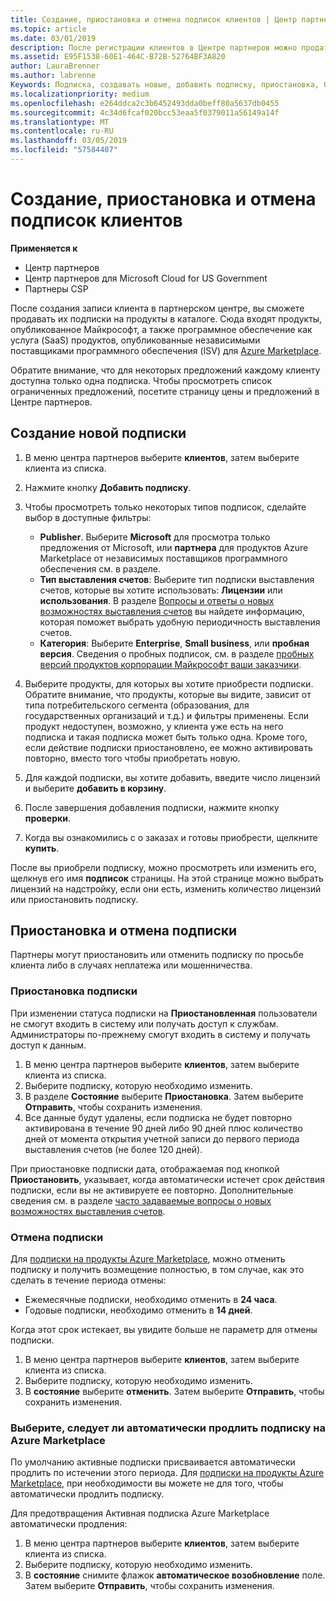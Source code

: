 ```yaml
---
title: Создание, приостановка и отмена подписок клиентов | Центр партнеров
ms.topic: article
ms.date: 03/01/2019
description: После регистрации клиентов в Центре партнеров можно продать им подписки на продукты в каталоге.
ms.assetid: E95F1538-60E1-464C-B72B-52764BF3A820
author: LauraBrenner
ms.author: labrenne
Keywords: Подписка, создавать новые, добавить подписку, приостановка, Отмена,
ms.localizationpriority: medium
ms.openlocfilehash: e264ddca2c3b6452493dda0beff80a5637db0455
ms.sourcegitcommit: 4c34d6fcaf020bcc53eaa5f0379011a56149a14f
ms.translationtype: MT
ms.contentlocale: ru-RU
ms.lasthandoff: 03/05/2019
ms.locfileid: "57584407"
---
```

# <a name="create-suspend-or-cancel-customer-subscriptions"></a>Создание, приостановка и отмена подписок клиентов

**Применяется к**

-  Центр партнеров
-  Центр партнеров для Microsoft Cloud for US Government
-  Партнеры CSP

После создания записи клиента в партнерском центре, вы сможете продавать их подписки на продукты в каталоге. Сюда входят продукты, опубликованное Майкрософт, а также программное обеспечение как услуга (SaaS) продуктов, опубликованные независимыми поставщиками программного обеспечения (ISV) для [Azure Marketplace](https://azuremarketplace.microsoft.com/marketplace). 

Обратите внимание, что для некоторых предложений каждому клиенту доступна только одна подписка. Чтобы просмотреть список ограниченных предложений, посетите страницу цены и предложений в Центре партнеров. 


## <a name="create-a-new-subscription"></a>Создание новой подписки

1. В меню центра партнеров выберите **клиентов**, затем выберите клиента из списка.

2. Нажмите кнопку **Добавить подписку**.

3. Чтобы просмотреть только некоторых типов подписок, сделайте выбор в доступные фильтры:
   - **Publisher**. Выберите **Microsoft** для просмотра только предложения от Microsoft, или **партнера** для продуктов Azure Marketplace от независимых поставщиков программного обеспечения см. в разделе.
   - **Тип выставления счетов**: Выберите тип подписки выставления счетов, которые вы хотите использовать: **Лицензии** или **использования**. В разделе [Вопросы и ответы о новых возможностях выставления счетов](faq-about-new-billing-features.md) вы найдете информацию, которая поможет выбрать удобную периодичность выставления счетов.
   - **Категория**: Выберите **Enterprise**, **Small business**, или **пробная версия**. Сведения о пробных подписок, см. в разделе [пробных версий продуктов корпорации Майкрософт ваши заказчики](offer-your-customers-trials-of-microsoft-products.md).

4. Выберите продукты, для которых вы хотите приобрести подписки. Обратите внимание, что продукты, которые вы видите, зависит от типа потребительского сегмента (образования, для государственных организаций и т.д.) и фильтры применены. Если продукт недоступен, возможно, у клиента уже есть на него подписка и такая подписка может быть только одна. Кроме того, если действие подписки приостановлено, ее можно активировать повторно, вместо того чтобы приобретать новую.

5. Для каждой подписки, вы хотите добавить, введите число лицензий и выберите **добавить в корзину**.

6. После завершения добавления подписки, нажмите кнопку **проверки**.

7. Когда вы ознакомились с о заказах и готовы приобрести, щелкните **купить**.

После вы приобрели подписку, можно просмотреть или изменить его, щелкнув его имя **подписок** страницы. На этой странице можно выбрать лицензий на надстройку, если они есть, изменить количество лицензий или приостановить подписку.


## <a name="suspend-or-cancel-a-subscription"></a>Приостановка и отмена подписки

Партнеры могут приостановить или отменить подписку по просьбе клиента либо в случаях неплатежа или мошенничества.

### <a name="suspend-a-subscription"></a>Приостановка подписки

При изменении статуса подписки на **Приостановленная** пользователи не смогут входить в систему или получать доступ к службам. Администраторы по-прежнему смогут входить в систему и получать доступ к данным.

1.  В меню центра партнеров выберите **клиентов**, затем выберите клиента из списка.
2.  Выберите подписку, которую необходимо изменить.
3.  В разделе **Состояние** выберите **Приостановка**. Затем выберите **Отправить**, чтобы сохранить изменения.
4.  Все данные будут удалены, если подписка не будет повторно активирована в течение 90 дней либо 90 дней плюс количество дней от момента открытия учетной записи до первого периода выставления счетов (не более 120 дней).

При приостановке подписки дата, отображаемая под кнопкой **Приостановить**, указывает, когда автоматически истечет срок действия подписки, если вы не активируете ее повторно. Дополнительные сведения см. в разделе [часто задаваемые вопросы о новых возможностях выставления счетов](faq-about-new-billing-features.md).

### <a name="cancel-a-subscription"></a>Отмена подписки

Для [подписки на продукты Azure Marketplace](sell-marketplace-products.md), можно отменить подписку и получить возмещение полностью, в том случае, как это сделать в течение периода отмены: 

- Ежемесячные подписки, необходимо отменить в **24 часа**.
- Годовые подписки, необходимо отменить в **14 дней**.

Когда этот срок истекает, вы увидите больше не параметр для отмены подписки.

1.  В меню центра партнеров выберите **клиентов**, затем выберите клиента из списка.
2.  Выберите подписку, которую необходимо изменить.
3.  В **состояние** выберите **отменить**. Затем выберите **Отправить**, чтобы сохранить изменения.

### <a name="choose-whether-to-automatically-renew-an-azure-marketplace-subscription"></a>Выберите, следует ли автоматически продлить подписку на Azure Marketplace

По умолчанию активные подписки присваивается автоматически продлить по истечении этого периода. Для [подписки на продукты Azure Marketplace](sell-marketplace-products.md), при необходимости вы можете не для того, чтобы автоматически продлить подписку.

Для предотвращения Активная подписка Azure Marketplace автоматически продления:

1.  В меню центра партнеров выберите **клиентов**, затем выберите клиента из списка.
2.  Выберите подписку, которую необходимо изменить.
3.  В **состояние** снимите флажок **автоматическое возобновление** поле. Затем выберите **Отправить**, чтобы сохранить изменения.


 



